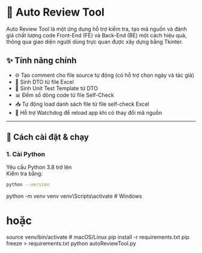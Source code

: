 # 🔧 Auto Review Tool

Auto Review Tool là một ứng dụng hỗ trợ kiểm tra, tạo mã nguồn và đánh giá chất lượng code Front-End (FE) và Back-End (BE) một cách hiệu quả, thông qua giao diện người dùng trực quan được xây dựng bằng Tkinter.

## ✨ Tính năng chính

- 🌐 Tạo comment cho file source tự động (có hỗ trợ chọn ngày và tác giả)
- 📄 Sinh DTO từ file Excel
- 🧪 Sinh Unit Test Template từ DTO
- 📊 Đếm số dòng code từ file Self-Check
- 📥 Tự động load danh sách file từ file self-check Excel
- 🔁 Hỗ trợ Watchdog để reload app khi có thay đổi mã nguồn

---

## 🚀 Cách cài đặt & chạy

### 1. Cài Python

Yêu cầu Python 3.8 trở lên  
Kiểm tra bằng:

```bash
python --version
```

python -m venv venv
venv\Scripts\activate # Windows

# hoặc

source venv/bin/activate # macOS/Linux
pip install -r requirements.txt
pip freeze > requirements.txt
python autoReviewTool.py
